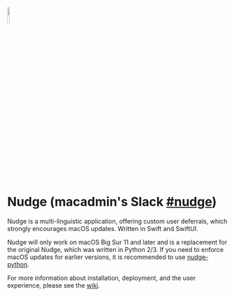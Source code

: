<img src="/assets/NudgeIcon.png" width=10% height=10%>

# Nudge (macadmin's Slack [#nudge](https://macadmins.slack.com/archives/CDUU7DJQ2))
Nudge is a multi-linguistic application, offering custom user deferrals, which strongly encourages macOS updates. Written in Swift and SwiftUI.

Nudge will only work on macOS Big Sur 11 and later and is a replacement for the original Nudge, which was written in Python 2/3. If you need to enforce macOS updates for earlier versions, it is recommended to use [nudge-python](https://github.com/macadmins/nudge-python).

For more information about installation, deployment, and the user experience, please see the [wiki](https://github.com/macadmins/nudge/wiki).
